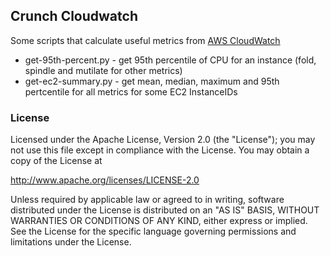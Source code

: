 ## Crunch Cloudwatch

Some scripts that calculate useful metrics from [AWS CloudWatch](http://aws.amazon.com/cloudwatch/)

* get-95th-percent.py - get 95th percentile of CPU for an instance (fold, spindle and mutilate for other metrics)
* get-ec2-summary.py - get mean, median, maximum and 95th pertcentile for all metrics for some EC2 InstanceIDs

### License

Licensed under the Apache License, Version 2.0 (the "License");
you may not use this file except in compliance with the License.
You may obtain a copy of the License at

http://www.apache.org/licenses/LICENSE-2.0

Unless required by applicable law or agreed to in writing, software
distributed under the License is distributed on an "AS IS" BASIS,
WITHOUT WARRANTIES OR CONDITIONS OF ANY KIND, either express or implied.
See the License for the specific language governing permissions and
limitations under the License.

